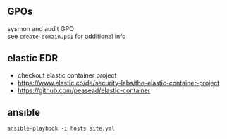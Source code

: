 ## GPOs
sysmon and audit GPO   
see `create-domain.ps1` for additional info

## elastic EDR
- checkout elastic container project
- https://www.elastic.co/de/security-labs/the-elastic-container-project
- https://github.com/peasead/elastic-container


## ansible
```
ansible-playbook -i hosts site.yml
```